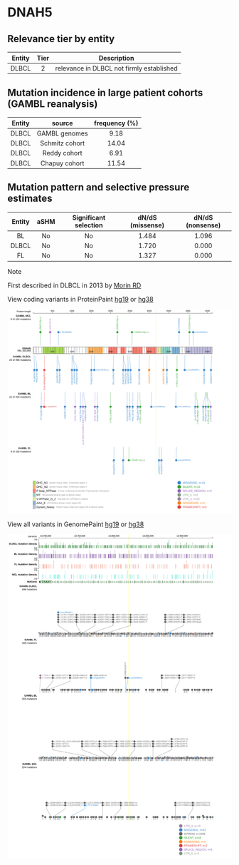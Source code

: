 # DNAH5

## Relevance tier by entity

|Entity|Tier|Description                              |
|:------:|:----:|-----------------------------------------|
|DLBCL |2   |relevance in DLBCL not firmly established|

## Mutation incidence in large patient cohorts (GAMBL reanalysis)

|Entity|source        |frequency (%)|
|:------:|:--------------:|:-------------:|
|DLBCL |GAMBL genomes | 9.18        |
|DLBCL |Schmitz cohort|14.04        |
|DLBCL |Reddy cohort  | 6.91        |
|DLBCL |Chapuy cohort |11.54        |

## Mutation pattern and selective pressure estimates

|Entity|aSHM|Significant selection|dN/dS (missense)|dN/dS (nonsense)|
|:------:|:----:|:---------------------:|:----------------:|:----------------:|
|BL    |No  |No                   |1.484           |1.096           |
|DLBCL |No  |No                   |1.720           |0.000           |
|FL    |No  |No                   |1.327           |0.000           |


> [!NOTE]
> First described in DLBCL in 2013 by [Morin RD](https://pubmed.ncbi.nlm.nih.gov/23699601)


View coding variants in ProteinPaint [hg19](https://www.bcgsc.ca/downloads/morinlab/GAMBL/test/genes/DNAH5_protein.html)  or [hg38](https://www.bcgsc.ca/downloads/morinlab/GAMBL/test/genes/DNAH5_protein_hg38.html)

![image](images/proteinpaint/DNAH5_NM_001369.svg)

View all variants in GenomePaint [hg19](https://www.bcgsc.ca/downloads/morinlab/GAMBL/test/genes/DNAH5.html)  or [hg38](https://www.bcgsc.ca/downloads/morinlab/GAMBL/test/genes/DNAH5_hg38.html)

![image](images/proteinpaint/DNAH5.svg)
